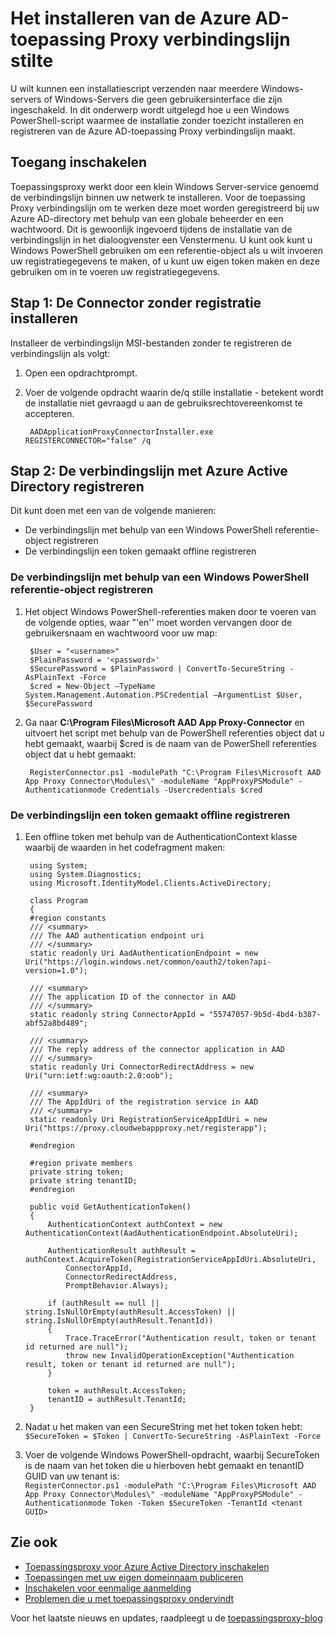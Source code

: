 <properties
    pageTitle="Het installeren van de Azure AD-toepassing Proxy verbindingslijn stilte | Microsoft Azure"
    description="Behandelt hoe u een installatie op de achtergrond van Azure AD-toepassing Proxy verbindingslijn voor secure externe toegang tot uw apps on-premises implementatie uitvoert."
    services="active-directory"
    documentationCenter=""
    authors="kgremban"
    manager="femila"
    editor=""/>

<tags
    ms.service="active-directory"
    ms.workload="identity"
    ms.tgt_pltfrm="na"
    ms.devlang="na"
    ms.topic="article"
    ms.date="06/22/2016"
    ms.author="kgremban"/>

# <a name="how-to-silently-install-the-azure-ad-application-proxy-connector"></a>Het installeren van de Azure AD-toepassing Proxy verbindingslijn stilte

U wilt kunnen een installatiescript verzenden naar meerdere Windows-servers of Windows-Servers die geen gebruikersinterface die zijn ingeschakeld. In dit onderwerp wordt uitgelegd hoe u een Windows PowerShell-script waarmee de installatie zonder toezicht installeren en registreren van de Azure AD-toepassing Proxy verbindingslijn maakt.

## <a name="enabling-access"></a>Toegang inschakelen
Toepassingsproxy werkt door een klein Windows Server-service genoemd de verbindingslijn binnen uw netwerk te installeren. Voor de toepassing Proxy verbindingslijn om te werken deze moet worden geregistreerd bij uw Azure AD-directory met behulp van een globale beheerder en een wachtwoord. Dit is gewoonlijk ingevoerd tijdens de installatie van de verbindingslijn in het dialoogvenster een Venstermenu. U kunt ook kunt u Windows PowerShell gebruiken om een referentie-object als u wilt invoeren uw registratiegegevens te maken, of u kunt uw eigen token maken en deze gebruiken om in te voeren uw registratiegegevens.

## <a name="step-1--install-the-connector-without-registration"></a>Stap 1: De Connector zonder registratie installeren


Installeer de verbindingslijn MSI-bestanden zonder te registreren de verbindingslijn als volgt:


1. Open een opdrachtprompt.
2. Voer de volgende opdracht waarin de/q stille installatie - betekent wordt de installatie niet gevraagd u aan de gebruiksrechtovereenkomst te accepteren.

        AADApplicationProxyConnectorInstaller.exe REGISTERCONNECTOR="false" /q

## <a name="step-2-register-the-connector-with-azure-active-directory"></a>Stap 2: De verbindingslijn met Azure Active Directory registreren
Dit kunt doen met een van de volgende manieren:


- De verbindingslijn met behulp van een Windows PowerShell referentie-object registreren
- De verbindingslijn een token gemaakt offline registreren

### <a name="register-the-connector-using-a-windows-powershell-credential-object"></a>De verbindingslijn met behulp van een Windows PowerShell referentie-object registreren


1. Het object Windows PowerShell-referenties maken door te voeren van de volgende opties, waar "<username>'en'<password>' moet worden vervangen door de gebruikersnaam en wachtwoord voor uw map:

        $User = "<username>"
        $PlainPassword = '<password>'
        $SecurePassword = $PlainPassword | ConvertTo-SecureString -AsPlainText -Force
        $cred = New-Object –TypeName System.Management.Automation.PSCredential –ArgumentList $User, $SecurePassword

2. Ga naar **C:\Program Files\Microsoft AAD App Proxy-Connector** en uitvoert het script met behulp van de PowerShell referenties object dat u hebt gemaakt, waarbij $cred is de naam van de PowerShell referenties object dat u hebt gemaakt:

        RegisterConnector.ps1 -modulePath "C:\Program Files\Microsoft AAD App Proxy Connector\Modules\" -moduleName "AppProxyPSModule" -Authenticationmode Credentials -Usercredentials $cred


### <a name="register-the-connector-using-a-token-created-offline"></a>De verbindingslijn een token gemaakt offline registreren

1. Een offline token met behulp van de AuthenticationContext klasse waarbij de waarden in het codefragment maken:


        using System;
        using System.Diagnostics;
        using Microsoft.IdentityModel.Clients.ActiveDirectory;

        class Program
        {
        #region constants
        /// <summary>
        /// The AAD authentication endpoint uri
        /// </summary>
        static readonly Uri AadAuthenticationEndpoint = new Uri("https://login.windows.net/common/oauth2/token?api-version=1.0");

        /// <summary>
        /// The application ID of the connector in AAD
        /// </summary>
        static readonly string ConnectorAppId = "55747057-9b5d-4bd4-b387-abf52a8bd489";

        /// <summary>
        /// The reply address of the connector application in AAD
        /// </summary>
        static readonly Uri ConnectorRedirectAddress = new Uri("urn:ietf:wg:oauth:2.0:oob");

        /// <summary>
        /// The AppIdUri of the registration service in AAD
        /// </summary>
        static readonly Uri RegistrationServiceAppIdUri = new Uri("https://proxy.cloudwebappproxy.net/registerapp");

        #endregion

        #region private members
        private string token;
        private string tenantID;
        #endregion

        public void GetAuthenticationToken()
        {
            AuthenticationContext authContext = new AuthenticationContext(AadAuthenticationEndpoint.AbsoluteUri);

            AuthenticationResult authResult = authContext.AcquireToken(RegistrationServiceAppIdUri.AbsoluteUri,
                ConnectorAppId,
                ConnectorRedirectAddress,
                PromptBehavior.Always);

            if (authResult == null || string.IsNullOrEmpty(authResult.AccessToken) || string.IsNullOrEmpty(authResult.TenantId))
            {
                Trace.TraceError("Authentication result, token or tenant id returned are null");
                throw new InvalidOperationException("Authentication result, token or tenant id returned are null");
            }

            token = authResult.AccessToken;
            tenantID = authResult.TenantId;
        }





2. Nadat u het maken van een SecureString met het token token hebt: <br>
`$SecureToken = $Token | ConvertTo-SecureString -AsPlainText -Force`
3. Voer de volgende Windows PowerShell-opdracht, waarbij SecureToken is de naam van het token die u hierboven hebt gemaakt en tenantID GUID van uw tenant is: <br>
`RegisterConnector.ps1 -modulePath "C:\Program Files\Microsoft AAD App Proxy Connector\Modules\" -moduleName "AppProxyPSModule" -Authenticationmode Token -Token $SecureToken -TenantId <tenant GUID>`



## <a name="see-also"></a>Zie ook

- [Toepassingsproxy voor Azure Active Directory inschakelen](active-directory-application-proxy-enable.md)
- [Toepassingen met uw eigen domeinnaam publiceren](active-directory-application-proxy-custom-domains.md)
- [Inschakelen voor eenmalige aanmelding](active-directory-application-proxy-sso-using-kcd.md)
- [Problemen die u met toepassingsproxy ondervindt](active-directory-application-proxy-troubleshoot.md)

Voor het laatste nieuws en updates, raadpleegt u de [toepassingsproxy-blog](http://blogs.technet.com/b/applicationproxyblog/)
